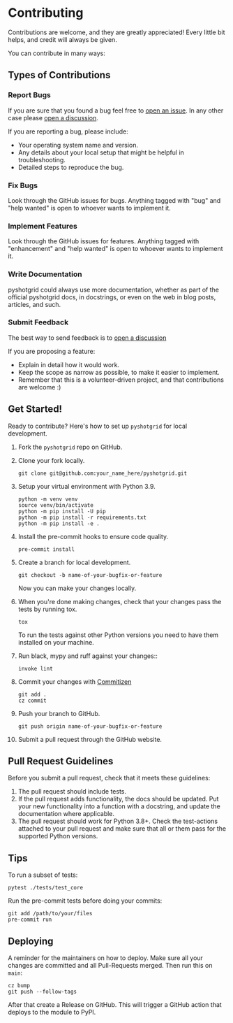 # Contributing

Contributions are welcome, and they are greatly appreciated! Every little bit
helps, and credit will always be given.

You can contribute in many ways:

## Types of Contributions

### Report Bugs

If you are sure that you found a bug feel free to [open an issue](https://github.com/fabiangeisler/pyshotgrid/issues).
In any other case please [open a discussion](https://github.com/fabiangeisler/pyshotgrid/discussions).

If you are reporting a bug, please include:

* Your operating system name and version.
* Any details about your local setup that might be helpful in troubleshooting.
* Detailed steps to reproduce the bug.

### Fix Bugs

Look through the GitHub issues for bugs. Anything tagged with "bug" and "help
wanted" is open to whoever wants to implement it.

### Implement Features

Look through the GitHub issues for features. Anything tagged with "enhancement"
and "help wanted" is open to whoever wants to implement it.

### Write Documentation

pyshotgrid could always use more documentation, whether as part of the
official pyshotgrid docs, in docstrings, or even on the web in blog posts,
articles, and such.

### Submit Feedback

The best way to send feedback is to [open a discussion](https://github.com/fabiangeisler/pyshotgrid/discussions)

If you are proposing a feature:

* Explain in detail how it would work.
* Keep the scope as narrow as possible, to make it easier to implement.
* Remember that this is a volunteer-driven project, and that contributions
  are welcome :)

## Get Started!

Ready to contribute? Here's how to set up `pyshotgrid` for local development.

1. Fork the `pyshotgrid` repo on GitHub.
2. Clone your fork locally.
   ```shell
   git clone git@github.com:your_name_here/pyshotgrid.git
   ```

3. Setup your virtual environment with Python 3.9.
   ```shell
   python -m venv venv
   source venv/bin/activate
   python -m pip install -U pip
   python -m pip install -r requirements.txt
   python -m pip install -e .
   ```

4. Install the pre-commit hooks to ensure code quality.
   ```shell
   pre-commit install
   ```

5. Create a branch for local development.
   ```shell
   git checkout -b name-of-your-bugfix-or-feature
   ```
   Now you can make your changes locally.

6. When you're done making changes, check that your changes pass the
   tests by running tox.
   ```shell
   tox
   ```
   To run the tests against other Python versions you need to have them installed on
   your machine.

7. Run black, mypy and ruff against your changes::
   ```shell
   invoke lint
   ```

8. Commit your changes with [Commitizen](https://commitizen-tools.github.io/commitizen/#usage)
   ```shell
   git add .
   cz commit
   ```

9. Push your branch to GitHub.
   ```shell
   git push origin name-of-your-bugfix-or-feature
   ```

10. Submit a pull request through the GitHub website.

## Pull Request Guidelines

Before you submit a pull request, check that it meets these guidelines:

1. The pull request should include tests.
2. If the pull request adds functionality, the docs should be updated. Put
   your new functionality into a function with a docstring, and update the documentation
   where applicable.
3. The pull request should work for Python 3.8+. Check
   the test-actions attached to your pull request
   and make sure that all or them pass for the supported Python versions.

## Tips

To run a subset of tests:
```shell
pytest ./tests/test_core
```

Run the pre-commit tests before doing your commits:
```shell
git add /path/to/your/files
pre-commit run
```

## Deploying

A reminder for the maintainers on how to deploy.
Make sure all your changes are committed and all Pull-Requests merged.
Then run this on `main`:
```shell
cz bump
git push --follow-tags
```
After that create a Release on GitHub. This will trigger
a GitHub action that deploys to the module to PyPI.
